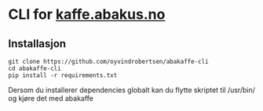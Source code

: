 # CLI for [kaffe.abakus.no](http://kaffe.abakus.no)

## Installasjon

    git clone https://github.com/oyvindrobertsen/abakaffe-cli
    cd abakaffe-cli
    pip install -r requirements.txt

Dersom du installerer dependencies globalt kan du flytte skriptet til /usr/bin/ og kjøre det med abakaffe
